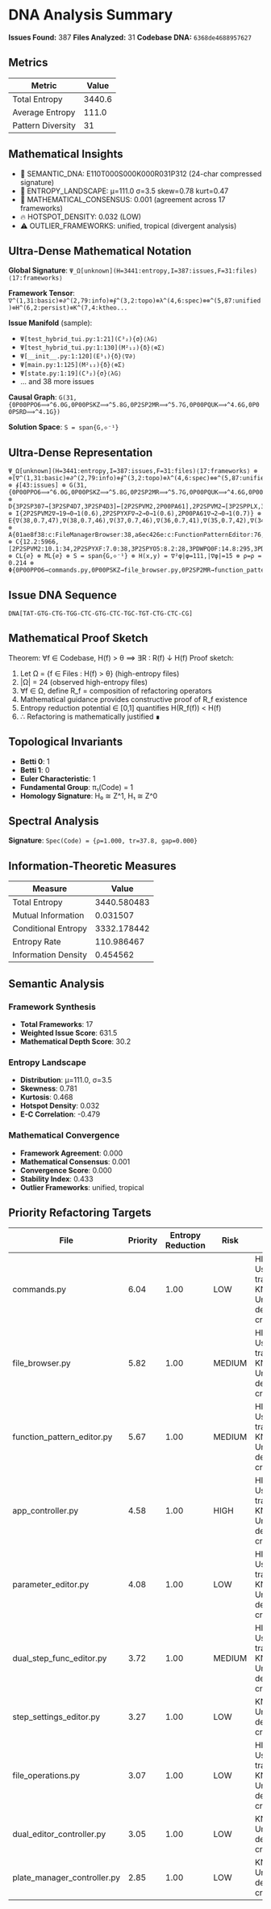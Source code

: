 # DNA Analysis Summary

**Issues Found:** 387
**Files Analyzed:** 31
**Codebase DNA:** `6368de4688957627`

## Metrics

| Metric | Value |
|--------|-------|
| Total Entropy | 3440.6 |
| Average Entropy | 111.0 |
| Pattern Diversity | 31 |

## Mathematical Insights

- 🧬 SEMANTIC_DNA: E110T000S000K000R031P312 (24-char compressed signature)
- 🌄 ENTROPY_LANDSCAPE: μ=111.0 σ=3.5 skew=0.78 kurt=0.47
- 🔬 MATHEMATICAL_CONSENSUS: 0.001 (agreement across 17 frameworks)
- 🔥 HOTSPOT_DENSITY: 0.032 (LOW)
- ⚠️  OUTLIER_FRAMEWORKS: unified, tropical (divergent analysis)

## Ultra-Dense Mathematical Notation

**Global Signature**: `Ψ_Ω[unknown](H=3441:entropy,I=387:issues,F=31:files)⟨17:frameworks⟩`

**Framework Tensor**: `∇^(1,31:basic)⊗∂^(2,79:info)⊗∮^(3,2:topo)⊗λ^(4,6:spec)⊗⊗^(5,87:unified)⊗H^(6,2:persist)⊗K^(7,4:ktheo...`

**Issue Manifold** (sample):
- `Ψ[test_hybrid_tui.py:1:21](C³₂){σ}⟨λG⟩`
- `Ψ[test_hybrid_tui.py:1:130](M²₁₂){δ}⟨⊗Σ⟩`
- `Ψ[__init__.py:1:120](E³₁){δ}⟨∇∂⟩`
- `Ψ[main.py:1:125](M²₁₂){δ}⟨⊗Σ⟩`
- `Ψ[state.py:1:19](C³₂){σ}⟨λG⟩`
- ... and 38 more issues

**Causal Graph**: `G(31,{0P00PPO6⟹^6.0G,0P00PSKZ⟹^5.8G,0P2SP2MR⟹^5.7G,0P00PQUK⟹^4.6G,0P00PSRD⟹^4.1G})`

**Solution Space**: `S = span{G,⟡⁻¹}`

## Ultra-Dense Representation

```
Ψ_Ω[unknown](H=3441:entropy,I=387:issues,F=31:files)⟨17:frameworks⟩ ⊗ ⊗[∇^(1,31:basic)⊗∂^(2,79:info)⊗∮^(3,2:topo)⊗λ^(4,6:spec)⊗⊗^(5,87:unified)⊗H^(6,2:persist)⊗K^(7,4:ktheory)⊗∞^(8,6:ultimate)⊗⟂^(9,1:percol)⊗Ω^(10,21:random)⊗G^(11,0:gauge)⊗S^(12,10:spin)⊗⟡^(13,0:knot)⊗M^(14,11:matroid)⊗C^(15,16:category)⊗T^(16,87:tropical)⊗Σ^(17,24:advanced)] ⊗ ∮[43:issues] ⊗ G(31,{0P00PPO6⟹^6.0G,0P00PSKZ⟹^5.8G,0P2SP2MR⟹^5.7G,0P00PQUK⟹^4.6G,0P00PSRD⟹^4.1G}) ⊗ D{3P2SP307→[3P2SP4D7,3P2SP4D3]←[2P2SPVM2,2P00PA61],2P2SPVM2→[3P2SPPLX,3P2SPKTZ]←∅,3P2SP4D7→∅←[3PDWPQ0F,3P2SP4D3]} ⊗ I{2P2SPVM2∇→19→0→1(0.6),2P2SPYXF∇→2→0→1(0.6),2P00PA61∇→2→0→1(0.7)} ⊗ E{∇(38,0.7,47),∇(38,0.7,46),∇(37,0.7,46),∇(36,0.7,41),∇(35,0.7,42),∇(34,0.7,38),∇(34,0.7,37),∇(34,0.7,37),⟡(34,0.7,34),∇(34,0.7,36),∇(34,0.7,35),∇(33,0.7,35),⟡(32,0.7,33),⟡(32,0.7,32),⟡(32,0.7,33),⟡(32,0.7,29),⟡(31,0.7,32),⟡(31,0.7,29),⟡(31,0.7,31),⟡(31,0.7,27),⟡(31,0.7,27),⟡(30,0.7,25),⟡(29,0.7,23),⟡(27,0.7,15),⟡(25,0.7,12),⟡(21,0.7,0),⟡(20,0.7,0),⟡(20,0.7,0),⟡(20,0.7,0),⟡(19,0.7,0),⟡(19,0.7,0)} ⊗ A{01ae8f38:c:FileManagerBrowser:38,a6ec426e:c:FunctionPatternEditor:76,1cfb6253:c:ParameterEditor:29,44510dc5:c:AppController:38,69f1fb3a:c:DualStepFuncEditor:48,35d5acad:c:StepSettingsEditor:31,87d2e01c:c:DualEditorController:28,92c84ce1:c:StepListView:22,10489eb5:c:PlateListView:22,fd455083:c:PlateManagerController:28} ⊗ C{12.2:5966,[2P2SPVM2:10.1:34,2P2SPYXF:7.0:38,3P2SPYO5:8.2:28,3PDWPQ0F:14.8:295,3PDWPCYH:13.0:227,2P00PA61:9.1:101,2P2SPM6I:4.7:76,3P2SPBTE:7.0:44,3P2SPCXR:11.0:151,3P2SPVLC:12.8:145,3PDWPI2I:11.4:149,3P2SPAG0:14.5:8,3P2SPJLJ:12.8:460,3P2SPHHT:13.2:129,3P2SPBC3:10.0:9,3P2SP9BY:12.2:172,3P2SPPLX:11.2:183,3P2SP1Z6:14.1:167,3P2SP307:11.6:538,3P2SPFA4:12.7:434,2P2SP79D:9.8:177,3P2SP4D3:12.3:222,3P2SPIFD:11.1:285,3P2SP4D7:16.0:53,3P2SP3OB:11.7:393,3P2SP692:10.3:136,3P2SPEAQ:11.8:147,3P2SPKTZ:11.1:300,3P2SPKML:14.7:167,2P2SP2MB:15.3:496,2P2SPZEM:11.6:191]} ⊗ CL{∅} ⊗ ML{∅} ⊗ S = span{G,⟡⁻¹} ⊗ H(x,y) = ∇²φ|φ=111,|∇φ|=15 ⊗ ρ=ρ = 0.214 ⊗ Φ{0P00PPO6→commands.py,0P00PSKZ→file_browser.py,0P2SP2MR→function_pattern_editor.py}
```

## Issue DNA Sequence

```
DNA[TAT-GTG-CTG-TGG-CTC-GTG-CTC-TGC-TGT-CTG-CTC-CG]
```

## Mathematical Proof Sketch

Theorem: ∀f ∈ Codebase, H(f) > θ ⟹ ∃R : R(f) ↓ H(f)
Proof sketch:
1. Let Ω = {f ∈ Files : H(f) > θ} (high-entropy files)
2. |Ω| = 24 (observed high-entropy files)
3. ∀f ∈ Ω, define R_f = composition of refactoring operators
4. Mathematical guidance provides constructive proof of R_f existence
5. Entropy reduction potential ∈ [0,1] quantifies H(R_f(f)) < H(f)
6. ∴ Refactoring is mathematically justified ∎

## Topological Invariants

- **Betti 0**: 1
- **Betti 1**: 0
- **Euler Characteristic**: 1
- **Fundamental Group**: π₁(Code) = 1
- **Homology Signature**: H₀ ≅ Z^1, H₁ ≅ Z^0

## Spectral Analysis

**Signature**: `Spec(Code) = {ρ=1.000, tr=37.8, gap=0.000}`

## Information-Theoretic Measures

| Measure | Value |
|---------|-------|
| Total Entropy | 3440.580483 |
| Mutual Information | 0.031507 |
| Conditional Entropy | 3332.178442 |
| Entropy Rate | 110.986467 |
| Information Density | 0.454562 |

## Semantic Analysis

### Framework Synthesis
- **Total Frameworks**: 17
- **Weighted Issue Score**: 631.5
- **Mathematical Depth Score**: 30.2

### Entropy Landscape
- **Distribution**: μ=111.0, σ=3.5
- **Skewness**: 0.781
- **Kurtosis**: 0.468
- **Hotspot Density**: 0.032
- **E-C Correlation**: -0.479

### Mathematical Convergence
- **Framework Agreement**: 0.000
- **Mathematical Consensus**: 0.001
- **Convergence Score**: 0.000
- **Stability Index**: 0.433
- **Outlier Frameworks**: unified, tropical

## Priority Refactoring Targets

| File | Priority | Entropy Reduction | Risk | Guidance |
|------|----------|-------------------|------|----------|
| commands.py | 6.04 | 1.00 | LOW | HIGH_COMPLEXITY: Use gauge theory transformations, KNOT_THEORY: Untangle dependency crossings |
| file_browser.py | 5.82 | 1.00 | MEDIUM | HIGH_COMPLEXITY: Use gauge theory transformations, KNOT_THEORY: Untangle dependency crossings |
| function_pattern_editor.py | 5.67 | 1.00 | MEDIUM | HIGH_COMPLEXITY: Use gauge theory transformations, KNOT_THEORY: Untangle dependency crossings |
| app_controller.py | 4.58 | 1.00 | HIGH | HIGH_COMPLEXITY: Use gauge theory transformations, KNOT_THEORY: Untangle dependency crossings |
| parameter_editor.py | 4.08 | 1.00 | LOW | HIGH_COMPLEXITY: Use gauge theory transformations, KNOT_THEORY: Untangle dependency crossings |
| dual_step_func_editor.py | 3.72 | 1.00 | MEDIUM | HIGH_COMPLEXITY: Use gauge theory transformations, KNOT_THEORY: Untangle dependency crossings |
| step_settings_editor.py | 3.27 | 1.00 | LOW | KNOT_THEORY: Untangle dependency crossings |
| file_operations.py | 3.07 | 1.00 | LOW | HIGH_COMPLEXITY: Use gauge theory transformations, KNOT_THEORY: Untangle dependency crossings |
| dual_editor_controller.py | 3.05 | 1.00 | LOW | KNOT_THEORY: Untangle dependency crossings |
| plate_manager_controller.py | 2.85 | 1.00 | LOW | KNOT_THEORY: Untangle dependency crossings |
